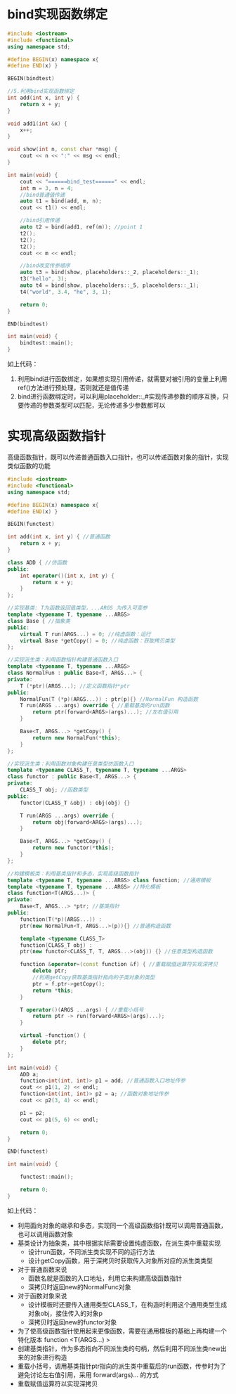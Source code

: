 # bind实现函数绑定

```cpp
#include <iostream>
#include <functional>
using namespace std;

#define BEGIN(x) namespace x{
#define END(x) }

BEGIN(bindtest)

//5.利用bind实现函数绑定
int add(int x, int y) {
    return x + y;
}

void add1(int &x) {
    x++;
}

void show(int n, const char *msg) {
    cout << n << ":" << msg << endl;
}

int main(void) {
    cout << "======bind_test======" << endl;
    int m = 3, n = 4;
    //bind普通值传递
    auto t1 = bind(add, m, n);
    cout << t1() << endl;

    //bind引用传递
    auto t2 = bind(add1, ref(m)); //point 1
    t2();
    t2();
    t2();
    cout << m << endl;

    //bind改变传参顺序
    auto t3 = bind(show, placeholders::_2, placeholders::_1);
    t3("hello", 3);
    auto t4 = bind(show, placeholders::_5, placeholders::_1);
    t4("world", 3.4, "he", 3, 1);

    return 0;
}

END(bindtest)

int main(void) {
    bindtest::main();
}
```

如上代码：

1. 利用bind进行函数绑定，如果想实现引用传递，就需要对被引用的变量上利用ref()方法进行预处理，否则就还是值传递
2. bind进行函数绑定时，可以利用placeholder::_#实现传递参数的顺序互换，只要传递的参数类型可以匹配，无论传递多少参数都可以



# 实现高级函数指针

高级函数指针，既可以传递普通函数入口指针，也可以传递函数对象的指针，实现类似函数的功能

```cpp
#include <iostream>
#include <functional>
using namespace std;

#define BEGIN(x) namespace x{
#define END(x) }

BEGIN(functest)

int add(int x, int y) { //普通函数
    return x + y;
}

class ADD { //仿函数
public:
    int operator()(int x, int y) {
        return x + y;
    }
};

//实现基类: T为函数返回值类型，...ARGS 为传入可变参
template <typename T, typename ...ARGS>
class Base { //抽象类
public:
    virtual T run(ARGS...) = 0; //纯虚函数：运行
    virtual Base *getCopy() = 0; //纯虚函数：获取拷贝类型
};

//实现派生类：利用函数指针构建普通函数入口
template <typename T, typename ...ARGS>
class NormalFun : public Base<T, ARGS...> {
private:
    T (*ptr)(ARGS...); //定义函数指针*ptr
public:
    NormalFun(T (*p)(ARGS...)) : ptr(p){} //NormalFun 构造函数
    T run(ARGS ...args) override { //重载基类的run函数
        return ptr(forward<ARGS>(args)...); //左右值引用
    }

    Base<T, ARGS...> *getCopy() {
        return new NormalFun(*this);
    }
};

//实现派生类：利用函数对象构建任意类型仿函数入口
template <typename CLASS_T, typename T, typename ...ARGS>
class functor : public Base<T, ARGS...> {
private:
    CLASS_T obj; //函数类型
public:
    functor(CLASS_T &obj) : obj(obj) {}

    T run(ARGS ...args) override {
        return obj(forward<ARGS>(args)...);
    }

    Base<T, ARGS...> *getCopy() {
        return new functor(*this);
    }
};

//构建模板类：利用基类指针和多态，实现高级函数指针
template <typename T, typename ...ARGS> class function; //通用模板
template <typename T, typename ...ARGS> //特化模板
class function<T(ARGS...)> {
private:
    Base<T, ARGS...> *ptr; //基类指针
public:
    function(T(*p)(ARGS...)) :
    ptr(new NormalFun<T, ARGS...>(p)){} //普通构造函数

    template <typename CLASS_T>
    function(CLASS_T obj) :
    ptr(new functor<CLASS_T, T, ARGS...>(obj)) {} //任意类型构造函数

    function &operator=(const function &f) { //重载赋值运算符实现深拷贝
        delete ptr;
        //利用getCopy获取基类指针指向的子类对象的类型
        ptr = f.ptr->getCopy();
        return *this;
    }

    T operator()(ARGS ...args) { //重载小括号
        return ptr -> run(forward<ARGS>(args)...);
    }

    virtual ~function() {
        delete ptr;
    }
};

int main(void) {
    ADD a;
    function<int(int, int)> p1 = add; //普通函数入口地址传参
    cout << p1(1, 2) << endl;
    function<int(int, int)> p2 = a; //函数对象地址传参
    cout << p2(3, 4) << endl;

    p1 = p2;
    cout << p1(5, 6) << endl;

    return 0;
}

END(functest)

int main(void) {

    functest::main();

    return 0;
}
```

如上代码：

- 利用面向对象的继承和多态，实现同一个高级函数指针既可以调用普通函数，也可以调用函数对象
- 基类设计为抽象类，其中根据实际需要设置纯虚函数，在派生类中重载实现
  - 设计run函数，不同派生类实现不同的运行方法
  - 设计getCopy函数，用于深拷贝时获取传入对象所对应的派生类类型
- 对于普通函数来说
  - 函数名就是函数的入口地址，利用它来构建高级函数指针
  - 深拷贝时返回new的NormalFunc对象
- 对于函数对象来说
  - 设计模板时还要传入通用类型CLASS_T，在构造时利用这个通用类型生成对象obj，接住传入的对象p
  - 深拷贝时返回new的functor对象
- 为了使高级函数指针使用起来更像函数，需要在通用模板的基础上再构建一个特化版本 function <T(ARGS...) >
- 创建基类指针，作为多态指向不同派生类的句柄，然后利用不同派生类new出来的对象进行构造
- 重载小括号，调用基类指针ptr指向的派生类中重载后的run函数，传参时为了避免讨论左右值引用，采用 forward<ARGS>(args)... 的方式
- 重载赋值运算符以实现深拷贝

